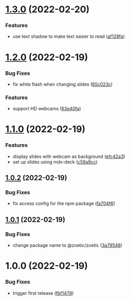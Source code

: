 # [1.3.0](https://github.com/kantord/zoetic/compare/v1.2.0...v1.3.0) (2022-02-20)


### Features

* use text shadow to make text easier to read ([af128fa](https://github.com/kantord/zoetic/commit/af128fa17e2c40039497a6d703eadc269b94b6d1))

# [1.2.0](https://github.com/kantord/zoetic/compare/v1.1.0...v1.2.0) (2022-02-19)


### Bug Fixes

* fix white flash when changing slides ([65c023c](https://github.com/kantord/zoetic/commit/65c023c9d53aca7d9b18dc2d5020d6cc6c48ed50))


### Features

* support HD webcams ([63e40fa](https://github.com/kantord/zoetic/commit/63e40faf1547faebf52c5b4f359efd2eed6a71dd))

# [1.1.0](https://github.com/kantord/zoetic/compare/v1.0.2...v1.1.0) (2022-02-19)


### Features

* display slides with webcam as background ([efc42a3](https://github.com/kantord/zoetic/commit/efc42a308a4951956bbd0b071021fbc4bf9fec78))
* set up slides using mdx-deck ([c59a9cc](https://github.com/kantord/zoetic/commit/c59a9ccaa03292511e846517ff2e54ab5a9b3aa2))

## [1.0.2](https://github.com/kantord/zoetic/compare/v1.0.1...v1.0.2) (2022-02-19)


### Bug Fixes

* fix access config for the npm package ([fa704f6](https://github.com/kantord/zoetic/commit/fa704f6630af135840807e60cb164b12f63f8635))

## [1.0.1](https://github.com/kantord/zoetic/compare/v1.0.0...v1.0.1) (2022-02-19)


### Bug Fixes

* change package name to @zoetic/zoetic ([3a79548](https://github.com/kantord/zoetic/commit/3a7954897311ec72da9828c154896769a1f4d4ec))

# 1.0.0 (2022-02-19)


### Bug Fixes

* trigger first release ([fbf1479](https://github.com/kantord/zoetic/commit/fbf1479fe1df916343c405c2ee76cbb93c4df569))
